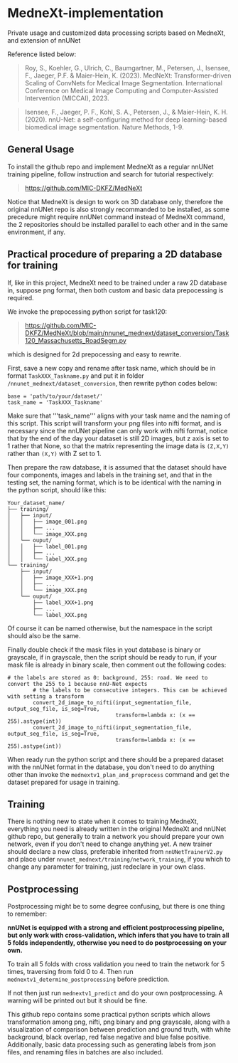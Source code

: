 # MedneXt-implementation
Private usage and customized data processing scripts based on MedneXt, and extension of nnUNet

Reference listed below:

> Roy, S., Koehler, G., Ulrich, C., Baumgartner, M., Petersen, J., Isensee, F., Jaeger, P.F. & Maier-Hein, K. (2023).
MedNeXt: Transformer-driven Scaling of ConvNets for Medical Image Segmentation. 
International Conference on Medical Image Computing and Computer-Assisted Intervention (MICCAI), 2023.

> Isensee, F., Jaeger, P. F., Kohl, S. A., Petersen, J., & Maier-Hein, K. H. (2020). 
nnU-Net: a self-configuring method for deep learning-based biomedical image segmentation. Nature Methods, 1-9.

## General Usage
To install the github repo and implement MedneXt as a regular nnUNet training pipeline, follow instruction and search for tutorial respectively:

> https://github.com/MIC-DKFZ/MedNeXt

Notice that MedneXt is design to work on 3D database only, therefore the original nnUNet repo is also strongly recommanded to be installed, as some precedure might require nnUNet command instead of MedneXt command, the 2 repositories should be installed parallel to each other and in the same environment, if any.

## Practical procedure of preparing a 2D database for training
If, like in this project, MedneXt need to be trained under a raw 2D database in, suppose png format, then both custom and basic data prepocessing is required.

We invoke the prepocessing python script for task120:
>https://github.com/MIC-DKFZ/MedNeXt/blob/main/nnunet_mednext/dataset_conversion/Task120_Massachusetts_RoadSegm.py

which is designed for 2d prepocessing and easy to rewrite.

First, save a new copy and rename after task name, which should be in format `TaskXXX_Taskname.py` and put it in folder `/nnunet_mednext/dataset_conversion`, then rewrite python codes below:

```
base = 'path/to/your/dataset/'
task_name = 'TaskXXX_Taskname'
```

Make sure that '''task_name''' aligns with your task name and the naming of this script. This script will transform your png files into nifti format, and is necessary since the nnUNet pipeline can only work with nifti format, notice that by the end of the day your dataset is still 2D images, but z axis is set to 1 rather that None, so that the matrix representing the image data is `(Z,X,Y)` rather than `(X,Y)` with Z set to 1.

Then prepare the raw database, it is assumed that the dataset should have four components, images and labels in the training set, and that in the testing set, the naming format, which is to be identical with the naming in the python script, should like this:

```
Your_dataset_name/
├── training/
│   ├── input/
│   │   ├── image_001.png
│   │   ├── ...
│   │   └── image_XXX.png
│   └── ouput/
│   │   ├── label_001.png
│   │   ├── ...
│   │   └── label_XXX.png
└── training/
    ├── input/
    │   ├── image_XXX+1.png
    │   ├── ...
    │   └── image_XXX.png
    └── ouput/
        ├── label_XXX+1.png
        ├── ...
        └── label_XXX.png
```
        

Of course it can be named otherwise, but the namespace in the script should also be the same.

Finally double check if the mask files in yout database is binary or grayscale, if in grayscale, then the script should be ready to run, if your mask file is already in binary scale, then comment out the following codes:


```
# the labels are stored as 0: background, 255: road. We need to convert the 255 to 1 because nnU-Net expects
        # the labels to be consecutive integers. This can be achieved with setting a transform
        convert_2d_image_to_nifti(input_segmentation_file, output_seg_file, is_seg=True,
                                  transform=lambda x: (x == 255).astype(int))
        convert_2d_image_to_nifti(input_segmentation_file, output_seg_file, is_seg=True,
                                  transform=lambda x: (x == 255).astype(int))
```

When ready run the python script and there should be a prepared dataset with the nnUNet format in the database, you don't need to do anything other than invoke the `mednextv1_plan_and_preprocess` command and get the dataset prepared for usage in training.

## Training

There is nothing new to state when it comes to training MedneXt, everything you need is already written in the original MedneXt and nnUNet github repo, but generally to train a network you should prepare your own network, even if you don't need to change anything yet. A new trainer should declare a new class, preferable inherited from `nnUNetTrainerV2.py` and place under `nnunet_mednext/training/network_training`, if you which to change any parameter for training, just redeclare in your own class.

## Postprocessing

Postprocessing might be to some degree confusing, but there is one thing to remember:

**nnUNet is equipped with a strong and efficient postprocessing pipeline, but only work with cross-validation, which infers that you have to train all 5 folds independently, otherwise you need to do postprocessing on your own.**

To train all 5 folds with cross validation you need to train the network for 5 times, traversing from fold 0 to 4. Then run `mednextv1_determine_postprocessing` before prediction.

If not then just run `mednextv1_predict` and do your own postprocessing. A warning will be printed out but it should be fine.

This github repo contains some practical python scripts which allows transformation among png, nifti, png binary and png grayscale, along with a visualization of comparison between prediction and ground truth, with white background, black overlap, red false negative and blue false positive. Additionally, basic data processing such as generating labels from json files, and renaming files in batches are also included.



